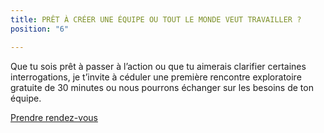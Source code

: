```yaml
---
title: PRÊT À CRÉER UNE ÉQUIPE OU TOUT LE MONDE VEUT TRAVAILLER ?
position: "6"

---
```

Que tu sois prêt à passer à l’action ou que tu aimerais clarifier certaines interrogations, je t’invite à céduler une première rencontre exploratoire gratuite de 30 minutes ou nous pourrons échanger sur les besoins de ton équipe. 

<a class="button" href="https://www.gorendezvous.com/homepage/111690" target="_blank">Prendre rendez-vous</a>